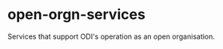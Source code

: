 open-orgn-services
==================

Services that support ODI's operation as an open organisation.